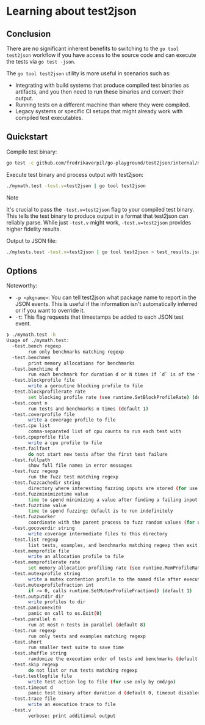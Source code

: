 # Learning about test2json

## Conclusion

There are no significant inherent benefits to switching to the
`go tool test2json` workflow if you have access to the source code and can
execute the tests via `go test -json`.

The `go tool test2json` utility is more useful in scenarios such as:

- Integrating with build systems that produce compiled test binaries as
  artifacts, and you then need to run these binaries and convert their output.
- Running tests on a different machine than where they were compiled.
- Legacy systems or specific CI setups that might already work with compiled
  test executables.

## Quickstart

Compile test binary:

```sh
go test -c github.com/fredrikaverpil/go-playground/test2json/internal/mymath -o mymath.test
```

Execute test binary and process output with test2json:

```sh
./mymath.test -test.v=test2json | go tool test2json
```

> [!NOTE]
>
> It's crucial to pass the `-test.v=test2json` flag to your compiled test
> binary. This tells the test binary to produce output in a format that
> test2json can reliably parse. While just `-test.v` might work,
> `-test.v=test2json` provides higher fidelity results.

Output to JSON file:

```sh
./mytests.test -test.v=test2json | go tool test2json > test_results.json
```

## Options

Noteworthy:

- `-p <pkgname>`: You can tell test2json what package name to report in the JSON
  events. This is useful if the information isn't automatically inferred or if
  you want to override it.
- `-t`: This flag requests that timestamps be added to each JSON test event.

```sh
❯ ./mymath.test -h
Usage of ./mymath.test:
  -test.bench regexp
        run only benchmarks matching regexp
  -test.benchmem
        print memory allocations for benchmarks
  -test.benchtime d
        run each benchmark for duration d or N times if `d` is of the form Nx (default 1s)
  -test.blockprofile file
        write a goroutine blocking profile to file
  -test.blockprofilerate rate
        set blocking profile rate (see runtime.SetBlockProfileRate) (default 1)
  -test.count n
        run tests and benchmarks n times (default 1)
  -test.coverprofile file
        write a coverage profile to file
  -test.cpu list
        comma-separated list of cpu counts to run each test with
  -test.cpuprofile file
        write a cpu profile to file
  -test.failfast
        do not start new tests after the first test failure
  -test.fullpath
        show full file names in error messages
  -test.fuzz regexp
        run the fuzz test matching regexp
  -test.fuzzcachedir string
        directory where interesting fuzzing inputs are stored (for use only by cmd/go)
  -test.fuzzminimizetime value
        time to spend minimizing a value after finding a failing input (default 1m0s)
  -test.fuzztime value
        time to spend fuzzing; default is to run indefinitely
  -test.fuzzworker
        coordinate with the parent process to fuzz random values (for use only by cmd/go)
  -test.gocoverdir string
        write coverage intermediate files to this directory
  -test.list regexp
        list tests, examples, and benchmarks matching regexp then exit
  -test.memprofile file
        write an allocation profile to file
  -test.memprofilerate rate
        set memory allocation profiling rate (see runtime.MemProfileRate)
  -test.mutexprofile string
        write a mutex contention profile to the named file after execution
  -test.mutexprofilefraction int
        if >= 0, calls runtime.SetMutexProfileFraction() (default 1)
  -test.outputdir dir
        write profiles to dir
  -test.paniconexit0
        panic on call to os.Exit(0)
  -test.parallel n
        run at most n tests in parallel (default 8)
  -test.run regexp
        run only tests and examples matching regexp
  -test.short
        run smaller test suite to save time
  -test.shuffle string
        randomize the execution order of tests and benchmarks (default "off")
  -test.skip regexp
        do not list or run tests matching regexp
  -test.testlogfile file
        write test action log to file (for use only by cmd/go)
  -test.timeout d
        panic test binary after duration d (default 0, timeout disabled)
  -test.trace file
        write an execution trace to file
  -test.v
        verbose: print additional output
```
